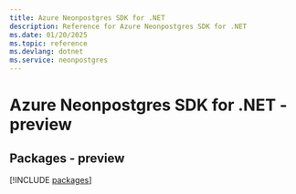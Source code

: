 ```yaml
---
title: Azure Neonpostgres SDK for .NET
description: Reference for Azure Neonpostgres SDK for .NET
ms.date: 01/20/2025
ms.topic: reference
ms.devlang: dotnet
ms.service: neonpostgres
---
```

# Azure Neonpostgres SDK for .NET - preview
## Packages - preview
[!INCLUDE [packages](neonpostgres-index.md)]